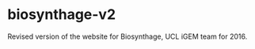 biosynthage-v2
===============
Revised version of the website for Biosynthage,
UCL iGEM team for 2016.